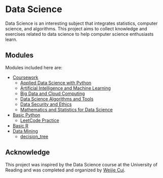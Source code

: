 # Data Science

Data Science is an interesting subject that integrates statistics, computer science, and algorithms.
This project aims to collect knowledge and exercises related to data science to help computer science enthusiasts learn.

## Modules

Modules included here are:

- [Coursework](coursework)
    - [Applied Data Science with Python](coursework/applied_data_science_with_python/)
    - [Artificial Intelligence and Machine Learning](coursework/artificial_intelligence_and_machine_learning)
    - [Big Data and Cloud Computing](coursework/big_data_and_cloud_computing)
    - [Data Science Algorithms and Tools](coursework/data_science_algorithms_and_tools)
    - [Data Security and Ethics](coursework/data_security_and_ethics)
    - [Mathematics and Statistics for Data Science](coursework/mathematics_and_statistics_for_data_science)
- [Basic Python](python_lang/python_lang.md)
    - [LeetCode Practice](python_lang/src/leetcode)
- [Basic R](r_lang/r_lang.md)
- [Data Mining](data_mining/data_mining.md)
    - [decision_tree](data_mining/src/decision_tree/decision_tree.py)

## Acknowledge

This project was inspired by the Data Science course at the University of Reading
and was completed and organized by [Weijie Cui](https://weijiecui.github.io/).
